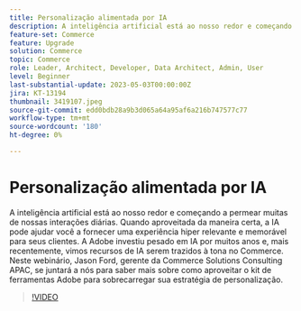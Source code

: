 ```yaml
---
title: Personalização alimentada por IA
description: A inteligência artificial está ao nosso redor e começando a permear muitas de nossas interações diárias. Quando aproveitada da maneira certa, a IA pode ajudar você a fornecer uma experiência hiper relevante e memorável para seus clientes. A Adobe investiu pesado em IA por muitos anos e, mais recentemente, vimos recursos de IA serem trazidos à tona no Commerce. Neste webinário, Jason Ford, gerente da Commerce Solutions Consulting APAC, se juntará a nós para saber mais sobre como aproveitar o kit de ferramentas Adobe para sobrecarregar sua estratégia de personalização.
feature-set: Commerce
feature: Upgrade
solution: Commerce
topic: Commerce
role: Leader, Architect, Developer, Data Architect, Admin, User
level: Beginner
last-substantial-update: 2023-05-03T00:00:00Z
jira: KT-13194
thumbnail: 3419107.jpeg
source-git-commit: edd0bdb28a9b3d065a64a95af6a216b747577c77
workflow-type: tm+mt
source-wordcount: '180'
ht-degree: 0%

---
```



# Personalização alimentada por IA

A inteligência artificial está ao nosso redor e começando a permear muitas de nossas interações diárias. Quando aproveitada da maneira certa, a IA pode ajudar você a fornecer uma experiência hiper relevante e memorável para seus clientes. A Adobe investiu pesado em IA por muitos anos e, mais recentemente, vimos recursos de IA serem trazidos à tona no Commerce. Neste webinário, Jason Ford, gerente da Commerce Solutions Consulting APAC, se juntará a nós para saber mais sobre como aproveitar o kit de ferramentas Adobe para sobrecarregar sua estratégia de personalização.

>[!VIDEO](https://video.tv.adobe.com/v/3419107/?learn=on)
